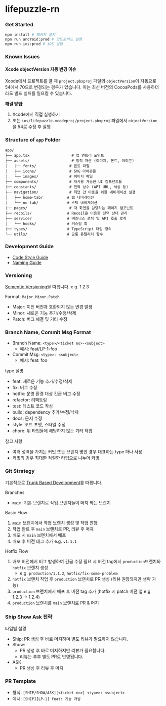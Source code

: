 # lifepuzzle-rn

### Get Started

```bash
npm install # 패키지 설치
npm run android:prod # 안드로이드 실행
npm run ios:prod # iOS 실행
```

### Known Issues

#### Xcode objectVersion 자동 변경 이슈

Xcode에서 프로젝트를 열 때 `project.pbxproj` 파일의 `objectVersion`이 자동으로 54에서 70으로 변경되는 경우가 있습니다. 이는 최신 버전의 CocoaPods를 사용하더라도 빌드 실패를 일으킬 수 있습니다.

**해결 방법:**

1. Xcode에서 직접 실행하기
2. 또는 `ios/lifepuzzle.xcodeproj/project.pbxproj` 파일에서 `objectVersion`을 54로 수정 후 실행

### Structure of `app` Folder

```
app/
├── app.tsx                   # 앱 엔트리 포인트
├── assets/                   # 정적 자산 (이미지, 폰트, 아이콘)
│   ├── fonts/               # 폰트 파일
│   ├── icons/               # SVG 아이콘들
│   └── images/              # 이미지 파일
├── components/              # 재사용 가능한 UI 컴포넌트들
├── constants/               # 전역 상수 (API URL, 색상 등)
├── navigation/              # 화면 간 이동을 위한 네비게이션 설정
│   ├── home-tab/           # 탭 네비게이션
│   └── no-tab/             # 스택 네비게이션
├── pages/                   # 각 화면을 담당하는 페이지 컴포넌트
├── recoils/                # Recoil을 이용한 전역 상태 관리
├── service/                # 비즈니스 로직 및 API 호출 로직
│   └── hooks/              # 커스텀 훅
├── types/                  # TypeScript 타입 정의
└── utils/                  # 공통 유틸리티 함수
```

### Development Guide

- [Code Style Guide](./docs/CODE_STYLE.md)
- [Naming Guide](./docs/NAMING.md)

### Versioning

[Sementic Versioning](https://semver.org/)을 따릅니다. e.g. 1.2.3

Format: `Major.Minor.Patch`

- Major: 이전 버전과 호환되지 않는 변경 발생
- Minor: 새로운 기능 추가/수정/삭제
- Patch: 버그 해결 및 기타 수정

### Branch Name, Commit Msg Format

- Branch Name: `<type>/<ticket no>-<subject>`
  - 예시: feat/LP-1-foo
- Commit Msg: `<type>: <subject>`
  - 예시: feat: foo

type 설명

- feat: 새로운 기능 추가/수정/삭제
- fix: 버그 수정
- hotfix: 운영 환경 대상 긴급 버그 수정
- refactor: 리팩토링
- test: 테스트 코드 작성
- build: dependency 추가/수정/삭제
- docs: 문서 수정
- style: 코드 포맷, 스타일 수정
- chore: 위 타입들에 해당하지 않는 기타 작업

참고 사항

- 여러 성격을 가지는 커밋 또는 브랜치 명인 경우 대표하는 type 하나 사용
- 커밋의 경우 최대한 적절한 타입으로 나누어 커밋

### Git Strategy

기본적으로 [Trunk Based Development](https://trunkbaseddevelopment.com/)를 따릅니다.

Branches

- `main`: 기본 브랜치로 작업 브랜치들이 머지 되는 브랜치

Basic Flow

1. `main` 브랜치에서 작업 브랜치 생성 및 작업 진행
2. 작업 완료 후 `main` 브랜치로 PR, 리뷰 후 머지
3. 배포 시 `main` 브랜치에서 배포
4. 배포 후 버전 태그 추가 e.g. `v1.1.1`

Hotfix Flow

1. 배포 버전에서 버그 발생하여 긴급 수정 필요 시 버전 tag에서 `production`브랜치와 `hotfix` 브랜치 생성
   - e.g. `production/1.1.2`, `hotfix/fix-some-problem`
2. `hotfix` 브랜치 작업 후 `production` 브랜치로 PR 생성 (리뷰 권장되지만 생략 가능)
3. `production` 브랜치에서 배포 후 버전 tag 추가 (hotfix 시 patch 버전 업 e.g. 1.2.3 -> 1.2.4)
4. `production` 브랜치를 `main` 브랜치로 PR & 머지

### Ship Show Ask 전략

타입별 설명

- Ship: PR 생성 후 바로 머지하며 별도 리뷰가 필요하지 않습니다.
- Show:
  - PR 생성 후 바로 머지하지만 리뷰가 필요합니다.
  - 리뷰는 추후 별도 PR로 반영됩니다.
- ASK
  - PR 생성 후 리뷰 후 머지

### PR Template

- 형식: `[SHIP/SHOW/ASK][<ticket no>] <type>: <subject>`
- 예시: `[SHIP][LP-1] feat: 기능 개발`
